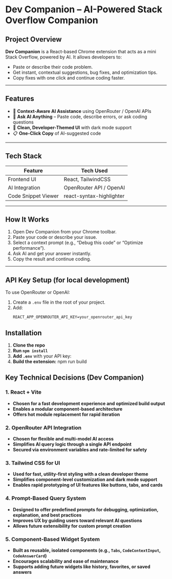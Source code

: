 # Dev Companion – AI-Powered Stack Overflow Companion 

## Project Overview

**Dev Companion** is a React-based Chrome extension that acts as a mini Stack Overflow, powered by AI. It allows developers to:
- Paste or describe their code problem.
- Get instant, contextual suggestions, bug fixes, and optimization tips.
- Copy fixes with one click and continue coding faster.

---

## Features

- 🧠 **Context-Aware AI Assistance** using OpenRouter / OpenAI APIs  
- 💬 **Ask AI Anything** – Paste code, describe errors, or ask coding questions
- 🎨 **Clean, Developer-Themed UI** with dark mode support
- 📋 **One-Click Copy** of AI-suggested code


---

## Tech Stack

| Feature                     | Tech Used                             |
|-----------------------------|----------------------------------------|
| Frontend UI                 | React, TailwindCSS                     |
| AI Integration              | OpenRouter API / OpenAI                |                              
| Code Snippet Viewer         | react-syntax-highlighter               |

---
## How It Works

1. Open Dev Companion from your Chrome toolbar.
2. Paste your code or describe your issue.
3. Select a context prompt (e.g., “Debug this code” or “Optimize performance”).
4. Ask AI and get your answer instantly.
5. Copy the result and continue coding.

---
## API Key Setup (for local development)

To use OpenRouter or OpenAI:
1. Create a `.env` file in the root of your project.
2. Add:
   ```env
   REACT_APP_OPENROUTER_API_KEY=your_openrouter_api_key

## Installation

1. **Clone the repo**
2. **Run `npm install`**
3. **Add `.env`** with your API key:
4. **Build the extension:**
npm run build

## Key Technical Decisions (Dev Companion)

### 1. **React + Vite**
- **Chosen for a fast development experience and optimized build output**
- **Enables a modular component-based architecture**
- **Offers hot module replacement for rapid iteration**


### 2. **OpenRouter API Integration**
- **Chosen for flexible and multi-model AI access**
- **Simplifies AI query logic through a single API endpoint**
- **Secured via environment variables and rate-limited for safety**

### 3. **Tailwind CSS for UI**
- **Used for fast, utility-first styling with a clean developer theme**
- **Simplifies component-level customization and dark mode support**
- **Enables rapid prototyping of UI features like buttons, tabs, and cards**

### 4. **Prompt-Based Query System**
- **Designed to offer predefined prompts for debugging, optimization, explanation, and best practices**
- **Improves UX by guiding users toward relevant AI questions**
- **Allows future extensibility for custom prompt creation**

### 5. **Component-Based Widget System**
- **Built as reusable, isolated components (e.g., `Tabs`, `CodeContextInput`, `CodeAnswerCard`)**
- **Encourages scalability and ease of maintenance**
- **Supports adding future widgets like history, favorites, or saved answers**

